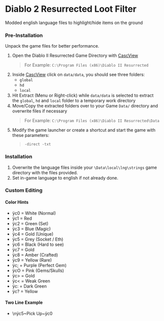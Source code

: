 # Diablo 2 Resurrected Loot Filter
Modded english language files to highlight/hide items on the ground

### Pre-Installation
Unpack the game files for better performance.

1. Open the Diablo II Resurrected Game Directory with [CascView](http://www.zezula.net/en/casc/main.html)
   > For Example: ```C:\Program Files (x86)\Diablo II Resurrected```
2. Inside [CascView](http://www.zezula.net/en/casc/main.html) click on ```data/data```, you should see three folders:
   - ```global```
   - ```hd```
   - ```local```
3. Hit Extract (Menu or Right-click) while ```data/data``` is selected  to extract the ```global```, ```hd``` and ```local``` folder to a temporary work directory
4. Move/Copy the extracted folders over to your Game ```Data/``` directory and overwrite files if necessary
   > For Example: ```C:\Program Files (x86)\Diablo II Resurrected\Data```
5. Modify the game launcher or create a shortcut and start the game with these parameters:
   > ```-direct -txt```

### Installation
1. Overwrite the language files inside your ```\Data\local\lng\strings``` game directory with the files provided.
2. Set in-game language to english if not already done.


### Custom Editing
#### Color Hints
- ÿc0 = White (Normal)
- ÿc1 = Red
- ÿc2 = Green (Set)
- ÿc3 = Blue (Magic)
- ÿc4 = Gold (Unique)
- ÿc5 = Grey (Socket / Eth)
- ÿc6 = Black (Hard to see)
- ÿc7 = Gold
- ÿc8 = Amber (Crafted)
- ÿc9 = Yellow (Rare)
- ÿc; = Purple (Perfect Gem)
- ÿcO = Pink (Gems/Skulls)
- ÿc> = Gold
- ÿc< = Weak Green
- ÿc: = Dark Green
- ÿc? = Yellow

#### Two Line Example
- \nÿc5~Pick  Up~ÿc0
